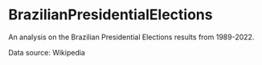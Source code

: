 # BrazilianPresidentialElections
An analysis on the Brazilian Presidential Elections results from 1989-2022.

Data source: Wikipedia
